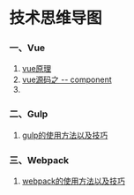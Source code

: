 # 技术思维导图

### 一、Vue
1. [vue原理]()
2. [vue源码之 -- component]()
3. 

### 二、Gulp
1. [gulp的使用方法以及技巧]()

### 三、Webpack
1. [webpack的使用方法以及技巧]()


